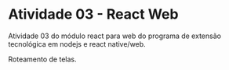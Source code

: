 # Atividade 03 - React Web

Atividade 03 do módulo react para web do programa de extensão tecnológica em nodejs e react native/web.

Roteamento de telas.
